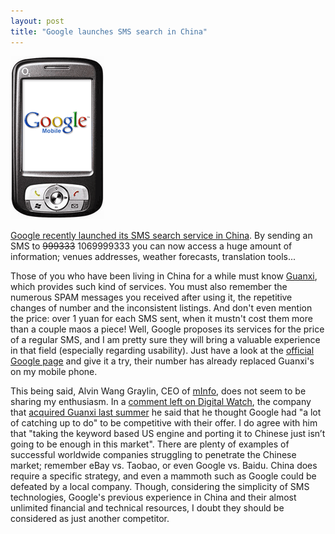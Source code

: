 ```yaml
---
layout: post
title: "Google launches SMS search in China"
---
```


![Google mobile](/files/google_mobile.png)

[Google recently launched its SMS search service in China](http://tech.sina.com.cn/i/2007-11-20/11141862268.shtml). By sending an SMS to <strike>999333</strike> 1069999333 you can now access a huge amount of information; venues addresses, weather forecasts, translation tools...

Those of you who have been living in China for a while must know [Guanxi](http://www.mguanxi.com/), which provides such kind of services. You must also remember the numerous SPAM messages you received after using it, the repetitive changes of number and the inconsistent listings. And don't even mention the price: over 1 yuan for each SMS sent, when it mustn't cost them more than a couple maos a piece! Well, Google proposes its services for the price of a regular SMS, and I am pretty sure they will bring a valuable experience in that field (especially regarding usability). Just have a look at the [official Google page](http://www.google.cn/mobile/sms/) and give it a try, their number has already replaced Guanxi's on my mobile phone.

This being said, Alvin Wang Graylin, CEO of [mInfo](http://www.minfo.com/), does not seem to be sharing my enthusiasm. In a [comment left on Digital Watch](http://digitalwatch.ogilvy.com.cn/en/?p=163#comment-2293), the company that [acquired Guanxi last summer](http://goliath.ecnext.com/coms2/gi_0199-6629512/mInfo-Acquires-Guanxi-SMS-to.html) he said that he thought Google had "a lot of catching up to do" to be competitive with their offer. I do agree with him that "taking the keyword based US engine and porting it to Chinese just isn’t going to be enough in this market". There are plenty of examples of successful worldwide companies struggling to penetrate the Chinese market; remember eBay vs. Taobao, or even Google vs. Baidu. China does require a specific strategy, and even a mammoth such as Google could be defeated by a local company. Though, considering the simplicity of SMS technologies, Google's previous experience in China and their almost unlimited financial and technical resources, I doubt they should be considered as just another competitor.